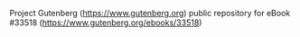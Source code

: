 Project Gutenberg (https://www.gutenberg.org) public repository for eBook #33518 (https://www.gutenberg.org/ebooks/33518)

